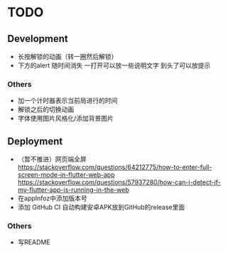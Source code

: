# TODO

## Development

- 长按解锁的动画（转一圈然后解锁）
- 下方的alert 随时间消失 一打开可以放一些说明文字 到头了可以放提示

### Others

- 加一个计时器表示当前局进行的时间
- 解锁之后的切换动画
- 字体使用图片风格化/添加背景图片

## Deployment

- （暂不推进）网页端全屏 https://stackoverflow.com/questions/64212775/how-to-enter-full-screen-mode-in-flutter-web-app  https://stackoverflow.com/questions/57937280/how-can-i-detect-if-my-flutter-app-is-running-in-the-web
- 在appInfoz中添加版本号
- 添加 GitHub CI 自动构建安卓APK放到GitHub的release里面

### Others

- 写README

